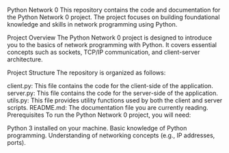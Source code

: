 Python Network 0 This repository contains the code and documentation for the Python Network 0 project. The project focuses on building foundational knowledge and skills in network programming using Python.

Project Overview The Python Network 0 project is designed to introduce you to the basics of network programming with Python. It covers essential concepts such as sockets, TCP/IP communication, and client-server architecture.

Project Structure The repository is organized as follows:

client.py: This file contains the code for the client-side of the application. server.py: This file contains the code for the server-side of the application. utils.py: This file provides utility functions used by both the client and server scripts. README.md: The documentation file you are currently reading. Prerequisites To run the Python Network 0 project, you will need:

Python 3 installed on your machine. Basic knowledge of Python programming. Understanding of networking concepts (e.g., IP addresses, ports).
